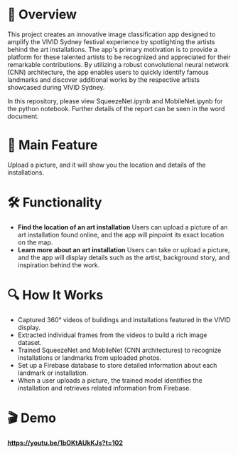 # 🔹 Overview
This project creates an innovative image classification app designed to amplify the VIVID Sydney festival experience by spotlighting the artists behind the art installations. The app's primary motivation is to provide a platform for these talented artists to be recognized and appreciated for their remarkable contributions. By utilizing a robust convolutional neural network (CNN) architecture, the app enables users to quickly identify famous landmarks and discover additional works by the respective artists showcased during VIVID Sydney.

In this repository, please view SqueezeNet.ipynb and MobileNet.ipynb for the python notebook. Further details of the report can be seen in the word document.

# 🚀 Main Feature
Upload a picture, and it will show you the location and details of the installations.

# 🛠️ Functionality
- **Find the location of an art installation**
  Users can upload a picture of an art installation found online, and the app will pinpoint its exact location on the map.
- **Learn more about an art installation**
  Users can take or upload a picture, and the app will display details such as the artist, background story, and inspiration behind the work.

# 🔍 How It Works
- Captured 360° videos of buildings and installations featured in the VIVID display.
- Extracted individual frames from the videos to build a rich image dataset.
- Trained SqueezeNet and MobileNet (CNN architectures) to recognize installations or landmarks from uploaded photos.
- Set up a Firebase database to store detailed information about each landmark or installation.
- When a user uploads a picture, the trained model identifies the installation and retrieves related information from Firebase.

# 🎬 Demo
**https://youtu.be/1bOKtAUkKJs?t=102**

